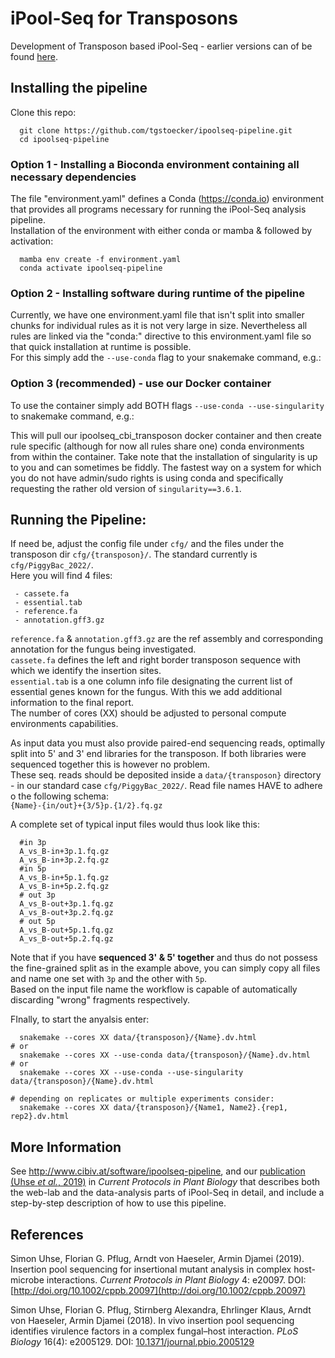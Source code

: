 # iPool-Seq for Transposons
Development of Transposon based iPool-Seq - earlier versions can of be found [here](https://github.com/Cibiv/ipoolseq-pipeline/releases).

## Installing the pipeline

Clone this repo:

```
  git clone https://github.com/tgstoecker/ipoolseq-pipeline.git
  cd ipoolseq-pipeline
```

### Option 1 - Installing a Bioconda environment containing all necessary dependencies

The file "environment.yaml" defines a Conda (https://conda.io) environment that
provides all programs necessary for running the iPool-Seq analysis pipeline.  
Installation of the environment with either conda or mamba & followed by activation:  

```
  mamba env create -f environment.yaml
  conda activate ipoolseq-pipeline
```

### Option 2 - Installing software during runtime of the pipeline
Currently, we have one environment.yaml file that isn't split into smaller chunks for individual rules as it is not very large in size.
Nevertheless all rules are linked via the "conda:" directive to this environment.yaml file so that quick installation at runtime is possible.  
For this simply add the `--use-conda` flag to your snakemake command, e.g.:  


### Option 3 (**recommended**) - use our Docker container
To use the container simply add BOTH flags `--use-conda --use-singularity` to snakemake command, e.g.:  

This will pull our ipoolseq_cbi_transposon docker container and then create rule specific (although for now all rules share one) conda environments from within the container.
Take note that the installation of singularity is up to you and can sometimes be fiddly.
The fastest way on a system for which you do not have admin/sudo rights is using conda and specifically requesting the rather old version of `singularity==3.6.1`.

## Running the Pipeline:  

If need be, adjust the config file under `cfg/` and the files under the transposon dir `cfg/{transposon}/`.
The standard currently is `cfg/PiggyBac_2022/`.  
Here you will find 4 files:

```
 - cassete.fa
 - essential.tab
 - reference.fa
 - annotation.gff3.gz
```

`reference.fa` & `annotation.gff3.gz` are the ref assembly and corresponding annotation for the fungus being investigated.  
`cassete.fa` defines the left and right border transposon sequence with which we identify the insertion sites.  
`essential.tab` is a one column info file designating the current list of essential genes known for the fungus. With this we add additional information to the final report.  
The number of cores (XX) should be adjusted to personal compute environments capabilities.

As input data you must also provide paired-end sequencing reads, optimally split into 5' and 3' end libraries for the transposon. If both libraries were sequenced together this is however no problem.  
These seq. reads should be deposited inside a `data/{transposon}` directory - in our standard case `cfg/PiggyBac_2022/`.
Read file names HAVE to adhere o the following schema:  
`{Name}-{in/out}+{3/5}p.{1/2}.fq.gz`  
  
A complete set of typical input files would thus look like this:  

```
  #in 3p
  A_vs_B-in+3p.1.fq.gz
  A_vs_B-in+3p.2.fq.gz
  #in 5p
  A_vs_B-in+5p.1.fq.gz
  A_vs_B-in+5p.2.fq.gz
  # out 3p
  A_vs_B-out+3p.1.fq.gz
  A_vs_B-out+3p.2.fq.gz
  # out 5p
  A_vs_B-out+5p.1.fq.gz
  A_vs_B-out+5p.2.fq.gz
```

Note that if you have **sequenced 3' & 5' together** and thus do not possess the fine-grained split as in the example above, you can simply copy all files and name one set with `3p` and the other with `5p`.  
Based on the input file name the workflow is capable of automatically discarding "wrong" fragments respectively.  
  
FInally, to start the anyalsis enter:

```
  snakemake --cores XX data/{transposon}/{Name}.dv.html
# or
  snakemake --cores XX --use-conda data/{transposon}/{Name}.dv.html
# or
  snakemake --cores XX --use-conda --use-singularity data/{transposon}/{Name}.dv.html

# depending on replicates or multiple experiments consider:
  snakemake --cores XX data/{transposon}/{Name1, Name2}.{rep1, rep2}.dv.html
```

## More Information

See http://www.cibiv.at/software/ipoolseq-pipeline, and our
[publication (Uhse *et al.*, 2019)](http://doi.org/10.1002/cppb.20097) in
*Current Protocols in Plant Biology* that describes both the web-lab and the
data-analysis parts of iPool-Seq in detail, and include a step-by-step
description of how to use this pipeline.

## References

Simon Uhse, Florian G. Pflug, Arndt von Haeseler, Armin Djamei (2019). Insertion pool sequencing
for insertional mutant analysis in complex host-microbe interactions. *Current Protocols in
Plant Biology* 4: e20097. DOI: [http://doi.org/10.1002/cppb.20097](http://doi.org/10.1002/cppb.20097)

Simon Uhse, Florian G. Pflug, Stirnberg Alexandra, Ehrlinger Klaus, Arndt von Haeseler,
Armin Djamei (2018). In vivo insertion pool sequencing identifies virulence factors in
a complex fungal–host interaction. *PLoS Biology* 16(4): e2005129. DOI:
[10.1371/journal.pbio.2005129](https://doi.org/10.1371/journal.pbio.2005129)
